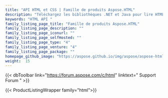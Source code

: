 ```yaml
---
title: "API HTML et CSS | Famille de produits Aspose.HTML"
description: "Téléchargez les bibliothèques .NET et Java pour lire HTML, EPUB ou MHTML. Modifiez ou rendez au format PDF, Image, Markdown, MHTML. Fusionnez HTML, EPUB ou extrayez du texte et des images à partir de fichiers HTML, XHTML, MHTML, EPUB, SVG."
keywords: "HTML API "
family_listing_page_title: "Famille de produits Aspose.HTML"
family_listing_page_description: ""
family_listing_page_iconurl: ""
family_listing_page_selfHosted: ""
family_listing_page_type: "4"
family_listing_page_venture: "4"
family_listing_page_package: ""
homepage_github_image: "https://aspose.github.io/img/aspose/aspose-html.png"
weight:  15
---
```


{{< dbToolbar link="https://forum.aspose.com/c/html" linktext=" Support Forum " >}}

{{< ProductListingWrapper family="html">}}

